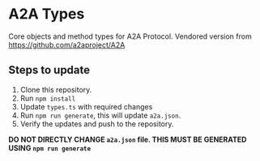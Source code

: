 # A2A Types

Core objects and method types for A2A Protocol. Vendored version from https://github.com/a2aproject/A2A

## Steps to update

1. Clone this repository.
2. Run `npm install`
3. Update `types.ts` with required changes
4. Run `npm run generate`, this will update `a2a.json`.
5. Verify the updates and push to the repository.

**DO NOT DIRECTLY CHANGE `a2a.json` file. THIS MUST BE GENERATED USING `npm run generate`**
